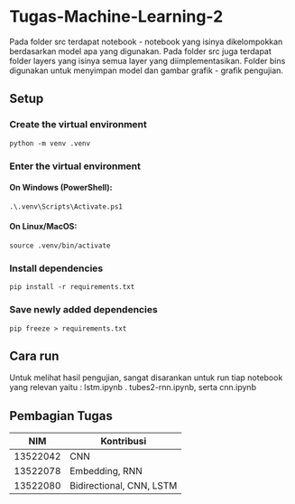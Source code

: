 # Tugas-Machine-Learning-2
Pada folder src terdapat notebook - notebook yang isinya dikelompokkan berdasarkan model apa yang digunakan. Pada folder src juga terdapat folder layers yang isinya semua layer yang diimplementasikan. Folder bins digunakan untuk menyimpan model dan gambar grafik - grafik pengujian.

## Setup
### Create the virtual environment
```
python -m venv .venv
```

### Enter the virtual environment
#### On Windows (PowerShell):
```
.\.venv\Scripts\Activate.ps1
```

#### On Linux/MacOS:
```
source .venv/bin/activate
```

### Install dependencies
```
pip install -r requirements.txt
```

### Save newly added dependencies
```
pip freeze > requirements.txt
```
## Cara run
Untuk melihat hasil pengujian, sangat disarankan untuk run tiap notebook yang relevan yaitu : lstm.ipynb . tubes2-rnn.ipynb, serta cnn.ipynb

## Pembagian Tugas
| NIM      | Kontribusi               |
|----------|--------------------------|
| 13522042 | CNN                      |
| 13522078 | Embedding, RNN           |
| 13522080 | Bidirectional, CNN, LSTM |
